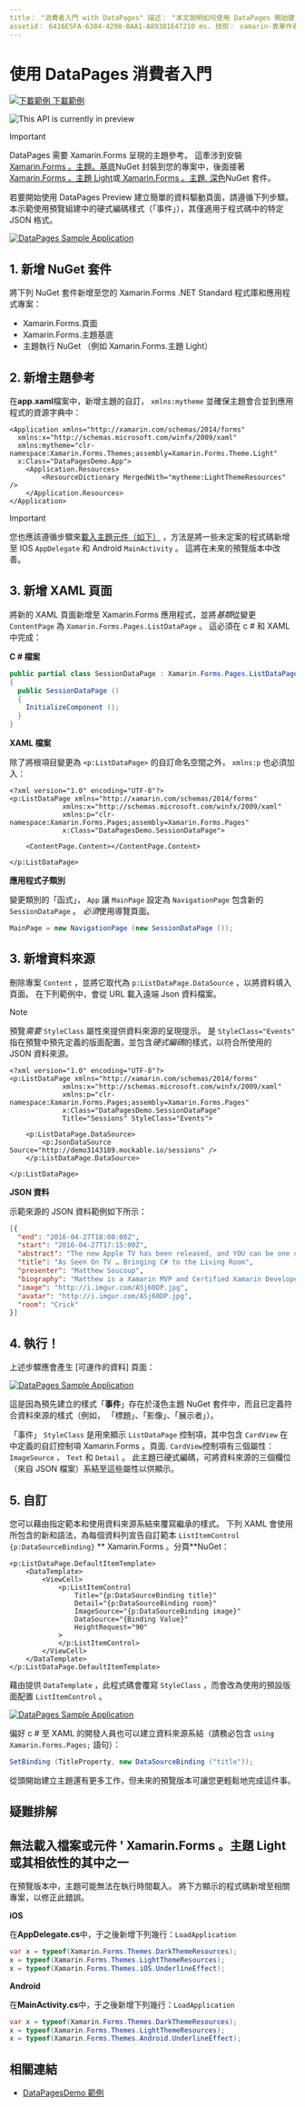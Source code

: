 ```yaml
---
title： "消費者入門 with DataPages" 描述： "本文說明如何使用 DataPages 開始建立簡單的資料驅動頁面 Xamarin.Forms 。"
assetid： 6416E5FA-6384-4298-BAA1-A89381E47210 ms. 技術： xamarin-表單作者： davidbritch ms. author： dabritch ms. date： 12/01/2017 no-loc： [ Xamarin.Forms ， Xamarin.Essentials ]
---
```


# <a name="getting-started-with-datapages"></a>使用 DataPages 消費者入門

[![下載範例 ](~/media/shared/download.png) 下載範例](https://github.com/xamarin/xamarin-forms-samples/tree/master/Pages/DataPagesDemo)

![](~/media/shared/preview.png "This API is currently in preview")

> [!IMPORTANT]
> DataPages 需要 Xamarin.Forms 呈現的主題參考。 這牽涉到安裝[ Xamarin.Forms 。主題。基底](https://www.nuget.org/packages/Xamarin.Forms.Theme.Base/)NuGet 封裝到您的專案中，後面接著[ Xamarin.Forms 。主題 Light](https://www.nuget.org/packages/Xamarin.Forms.Theme.Light/)或[ Xamarin.Forms 。主題. 深色](https://www.nuget.org/packages/Xamarin.Forms.Theme.Dark/)NuGet 套件。

若要開始使用 DataPages Preview 建立簡單的資料驅動頁面，請遵循下列步驟。 本示範使用預覽組建中的硬式編碼樣式（「事件」），其僅適用于程式碼中的特定 JSON 格式。

[![](get-started-images/demo-sml.png "DataPages Sample Application")](get-started-images/demo.png#lightbox "DataPages Sample Application")

## <a name="1-add-nuget-packages"></a>1. 新增 NuGet 套件

將下列 NuGet 套件新增至您的 Xamarin.Forms .NET Standard 程式庫和應用程式專案：

- Xamarin.Forms.頁面
- Xamarin.Forms.主題基底
- 主題執行 NuGet （例如 Xamarin.Forms.主題 Light）

## <a name="2-add-theme-reference"></a>2. 新增主題參考

在**app.xaml**檔案中，新增主題的自訂， `xmlns:mytheme` 並確保主題會合並到應用程式的資源字典中：

```xaml
<Application xmlns="http://xamarin.com/schemas/2014/forms"
  xmlns:x="http://schemas.microsoft.com/winfx/2009/xaml"
  xmlns:mytheme="clr-namespace:Xamarin.Forms.Themes;assembly=Xamarin.Forms.Theme.Light"
  x:Class="DataPagesDemo.App">
    <Application.Resources>
        <ResourceDictionary MergedWith="mytheme:LightThemeResources" />
    </Application.Resources>
</Application>
```

> [!IMPORTANT]
> 您也應該遵循步驟來[載入主題元件（如下）](#troubleshooting) ，方法是將一些未定案的程式碼新增至 IOS `AppDelegate` 和 Android `MainActivity` 。 這將在未來的預覽版本中改善。

## <a name="3-add-a-xaml-page"></a>3. 新增 XAML 頁面

將新的 XAML 頁面新增至 Xamarin.Forms 應用程式，並將*基類*從變更 `ContentPage` 為 `Xamarin.Forms.Pages.ListDataPage` 。 這必須在 c # 和 XAML 中完成：

**C # 檔案**

```csharp
public partial class SessionDataPage : Xamarin.Forms.Pages.ListDataPage // was ContentPage
{
  public SessionDataPage ()
  {
    InitializeComponent ();
  }
}
```

**XAML 檔案**

除了將根項目變更為 `<p:ListDataPage>` 的自訂命名空間之外， `xmlns:p` 也必須加入：

```xaml
<?xml version="1.0" encoding="UTF-8"?>
<p:ListDataPage xmlns="http://xamarin.com/schemas/2014/forms"
             xmlns:x="http://schemas.microsoft.com/winfx/2009/xaml"
             xmlns:p="clr-namespace:Xamarin.Forms.Pages;assembly=Xamarin.Forms.Pages"
             x:Class="DataPagesDemo.SessionDataPage">

    <ContentPage.Content></ContentPage.Content>

</p:ListDataPage>
```

**應用程式子類別**

變更類別的「函式」， `App` 讓 `MainPage` 設定為 `NavigationPage` 包含新的 `SessionDataPage` 。 *必須*使用導覽頁面。

```csharp
MainPage = new NavigationPage (new SessionDataPage ());
```

## <a name="3-add-the-datasource"></a>3. 新增資料來源

刪除專案 `Content` ，並將它取代為 `p:ListDataPage.DataSource` ，以將資料填入頁面。 在下列範例中，會從 URL 載入遠端 Json 資料檔案。

> [!NOTE]
> 預覽*需要* `StyleClass` 屬性來提供資料來源的呈現提示。 是 `StyleClass="Events"` 指在預覽中預先定義的版面配置，並包含*硬式編碼*的樣式，以符合所使用的 JSON 資料來源。

```xaml
<?xml version="1.0" encoding="UTF-8"?>
<p:ListDataPage xmlns="http://xamarin.com/schemas/2014/forms"
             xmlns:x="http://schemas.microsoft.com/winfx/2009/xaml"
             xmlns:p="clr-namespace:Xamarin.Forms.Pages;assembly=Xamarin.Forms.Pages"
             x:Class="DataPagesDemo.SessionDataPage"
             Title="Sessions" StyleClass="Events">

    <p:ListDataPage.DataSource>
        <p:JsonDataSource Source="http://demo3143189.mockable.io/sessions" />
    </p:ListDataPage.DataSource>

</p:ListDataPage>
```

**JSON 資料**

示範來源的 JSON 資料範例如下所示：

```json
[{
  "end": "2016-04-27T18:00:00Z",
  "start": "2016-04-27T17:15:00Z",
  "abstract": "The new Apple TV has been released, and YOU can be one of the first developers to write apps for it. To make things even better, you can build these apps in C#! This session will introduce the basics of how to create a tvOS app with Xamarin, including: differences between tvOS and iOS APIs, TV user interface best practices, responding to user input, as well as the capabilities and limitations of building apps for a television. Grab some popcorn—this is going to be good!",
  "title": "As Seen On TV … Bringing C# to the Living Room",
  "presenter": "Matthew Soucoup",
  "biography": "Matthew is a Xamarin MVP and Certified Xamarin Developer from Madison, WI. He founded his company Code Mill Technologies and started the Madison Mobile .Net Developers Group.  Matt regularly speaks on .Net and Xamarin development at user groups, code camps and conferences throughout the Midwest. Matt gardens hot peppers, rides bikes, and loves Wisconsin micro-brews and cheese.",
  "image": "http://i.imgur.com/ASj60DP.jpg",
  "avatar": "http://i.imgur.com/ASj60DP.jpg",
  "room": "Crick"
}]
```

## <a name="4-run"></a>4. 執行！

上述步驟應會產生 [可運作的資料] 頁面：

[![](get-started-images/demo-sml.png "DataPages Sample Application")](get-started-images/demo.png#lightbox "DataPages Sample Application")

這是因為預先建立的樣式「**事件**」存在於淺色主題 NuGet 套件中，而且已定義符合資料來源的樣式（例如， 「標題」、「影像」、「展示者」）。

「事件」 `StyleClass` 是用來顯示 `ListDataPage` 控制項，其中包含 `CardView` 在中定義的自訂控制項 Xamarin.Forms 。頁面. `CardView`控制項有三個屬性： `ImageSource` 、 `Text` 和 `Detail` 。 此主題已硬式編碼，可將資料來源的三個欄位（來自 JSON 檔案）系結至這些屬性以供顯示。

## <a name="5-customize"></a>5. 自訂

您可以藉由指定範本和使用資料來源系結來覆寫繼承的樣式。 下列 XAML 會使用所包含的新和語法，為每個資料列宣告自訂範本 `ListItemControl` `{p:DataSourceBinding}` ** Xamarin.Forms 。分頁**NuGet：

```xaml
<p:ListDataPage.DefaultItemTemplate>
    <DataTemplate>
        <ViewCell>
            <p:ListItemControl
                Title="{p:DataSourceBinding title}"
                Detail="{p:DataSourceBinding room}"
                ImageSource="{p:DataSourceBinding image}"
                DataSource="{Binding Value}"
                HeightRequest="90"
            >
            </p:ListItemControl>
        </ViewCell>
    </DataTemplate>
</p:ListDataPage.DefaultItemTemplate>
```

藉由提供 `DataTemplate` ，此程式碼會覆寫 `StyleClass` ，而會改為使用的預設版面配置 `ListItemControl` 。

[![](get-started-images/custom-sml.png "DataPages Sample Application")](get-started-images/custom.png#lightbox "DataPages Sample Application")

偏好 c # 至 XAML 的開發人員也可以建立資料來源系結（請務必包含 `using Xamarin.Forms.Pages;` 語句）：

```csharp
SetBinding (TitleProperty, new DataSourceBinding ("title"));
```

從頭開始建立主題還有更多工作，但未來的預覽版本可讓您更輕鬆地完成這件事。

## <a name="troubleshooting"></a>疑難排解

## <a name="could-not-load-file-or-assembly-xamarinformsthemelight-or-one-of-its-dependencies"></a>無法載入檔案或元件 ' Xamarin.Forms 。主題 Light 或其相依性的其中之一

在預覽版本中，主題可能無法在執行時間載入。 將下方顯示的程式碼新增至相關專案，以修正此錯誤。

**iOS**

在**AppDelegate.cs**中，于之後新增下列幾行：`LoadApplication`

```csharp
var x = typeof(Xamarin.Forms.Themes.DarkThemeResources);
x = typeof(Xamarin.Forms.Themes.LightThemeResources);
x = typeof(Xamarin.Forms.Themes.iOS.UnderlineEffect);
```

**Android**

在**MainActivity.cs**中，于之後新增下列幾行：`LoadApplication`

```csharp
var x = typeof(Xamarin.Forms.Themes.DarkThemeResources);
x = typeof(Xamarin.Forms.Themes.LightThemeResources);
x = typeof(Xamarin.Forms.Themes.Android.UnderlineEffect);
```

## <a name="related-links"></a>相關連結

- [DataPagesDemo 範例](https://github.com/xamarin/xamarin-forms-samples/tree/master/Pages/DataPagesDemo)
